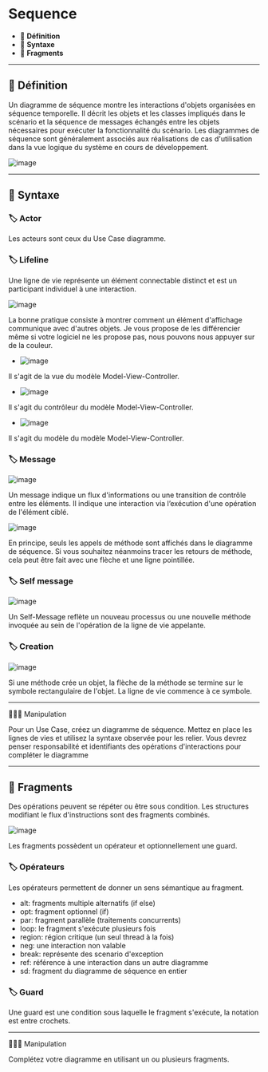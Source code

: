 # Sequence

* 🔖 **Définition**
* 🔖 **Syntaxe**
* 🔖 **Fragments**

___

## 📑 Définition

Un diagramme de séquence montre les interactions d'objets organisées en séquence temporelle. Il décrit les objets et les classes impliqués dans le scénario et la séquence de messages échangés entre les objets nécessaires pour exécuter la fonctionnalité du scénario. Les diagrammes de séquence sont généralement associés aux réalisations de cas d'utilisation dans la vue logique du système en cours de développement.

![image](https://raw.githubusercontent.com/seeren-training/UML/master/wiki/resources/05/01-Sequence.jpg)

___

## 📑 Syntaxe

### 🏷️ **Actor**

Les acteurs sont ceux du Use Case diagramme.

### 🏷️ **Lifeline**

Une ligne de vie représente un élément connectable distinct et est un participant individuel à une interaction.

![image](https://raw.githubusercontent.com/seeren-training/UML/master/wiki/resources/05/lifeline.jpg)

La bonne pratique consiste à montrer comment un élément d'affichage communique avec d'autres objets. Je vous propose de les différencier même si votre logiciel ne les propose pas, nous pouvons nous appuyer sur de la couleur.

* ![image](https://raw.githubusercontent.com/seeren-training/UML/master/wiki/resources/05/boundary.jpg)

Il s'agit de la vue du modèle Model-View-Controller.

* ![image](https://raw.githubusercontent.com/seeren-training/UML/master/wiki/resources/05/control.jpg)

Il s'agit du contrôleur du modèle Model-View-Controller.

* ![image](https://raw.githubusercontent.com/seeren-training/UML/master/wiki/resources/05/entity.jpg)

Il s'agit du modèle du modèle Model-View-Controller.

### 🏷️ **Message**

![image](https://raw.githubusercontent.com/seeren-training/UML/master/wiki/resources/05/message.jpg)

Un message indique un flux d'informations ou une transition de contrôle entre les éléments. Il indique une interaction via l’exécution d'une opération de l'élément ciblé.

![image](https://raw.githubusercontent.com/seeren-training/UML/master/wiki/resources/05/return.png)

En principe, seuls les appels de méthode sont affichés dans le diagramme de séquence. Si vous souhaitez néanmoins tracer les retours de méthode, cela peut être fait avec une flèche et une ligne pointillée.

### 🏷️ **Self message**

![image](https://raw.githubusercontent.com/seeren-training/UML/master/wiki/resources/05/selfmessage.jpg)

Un Self-Message reflète un nouveau processus ou une nouvelle méthode invoquée au sein de l'opération de la ligne de vie appelante.

### 🏷️ **Creation**

![image](https://raw.githubusercontent.com/seeren-training/UML/master/wiki/resources/05/creation.png)

Si une méthode crée un objet, la flèche de la méthode se termine sur le symbole rectangulaire de l'objet. La ligne de vie commence à ce symbole.

___

👨🏻‍💻 Manipulation

Pour un Use Case, créez un diagramme de séquence. Mettez en place les lignes de vies et utilisez la syntaxe observée pour les relier. Vous devrez penser responsabilité et identifiants des opérations d'interactions pour compléter le diagramme

___

## 📑 Fragments

Des opérations peuvent se répéter ou être sous condition. Les structures modifiant le flux d'instructions sont des fragments combinés.

![image](https://raw.githubusercontent.com/seeren-training/UML/master/wiki/resources/05/fragment.png)

Les fragments possèdent un opérateur et optionnellement une guard.

### 🏷️ **Opérateurs**

Les opérateurs permettent de donner un sens sémantique au fragment.

* alt: fragments multiple alternatifs (if else)
* opt: fragment optionnel (if)
* par: fragment parallèle (traitements concurrents)
* loop: le fragment s'exécute plusieurs fois
* region: région critique (un seul thread à la fois)
* neg: une interaction non valable
* break: représente des scenario d'exception
* ref: référence à une interaction dans un autre diagramme
* sd: fragment du diagramme de séquence en entier

### 🏷️ **Guard**

Une guard est une condition sous laquelle le fragment s'exécute, la notation est entre crochets.

___

👨🏻‍💻 Manipulation

Complétez votre diagramme en utilisant un ou plusieurs fragments.